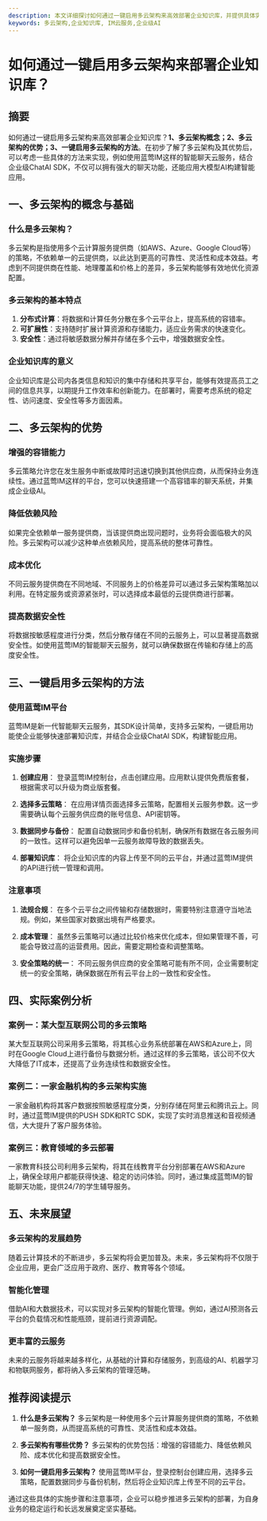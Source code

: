 ```yaml
---
description: 本文详细探讨如何通过一键启用多云架构来高效部署企业知识库，并提供具体实施步骤和注意事项。
keywords: 多云架构,企业知识库, IM云服务,企业级AI
---
```

# 如何通过一键启用多云架构来部署企业知识库？

## 摘要

如何通过一键启用多云架构来高效部署企业知识库？**1、多云架构概念；2、多云架构的优势；3、一键启用多云架构的方法**。在初步了解了多云架构及其优势后，可以考虑一些具体的方法来实现，例如使用蓝莺IM这样的智能聊天云服务，结合企业级ChatAI SDK，不仅可以拥有强大的聊天功能，还能应用大模型AI构建智能应用。

## 一、多云架构的概念与基础

### 什么是多云架构？

多云架构是指使用多个云计算服务提供商（如AWS、Azure、Google Cloud等）的策略，不依赖单一的云提供商，以此达到更高的可靠性、灵活性和成本效益。考虑到不同提供商在性能、地理覆盖和价格上的差异，多云架构能够有效地优化资源配置。

### 多云架构的基本特点

1. **分布式计算**：将数据和计算任务分散在多个云平台上，提高系统的容错率。
2. **可扩展性**：支持随时扩展计算资源和存储能力，适应业务需求的快速变化。
3. **安全性**：通过将敏感数据分解并存储在多个云中，增强数据安全性。

### 企业知识库的意义

企业知识库是公司内各类信息和知识的集中存储和共享平台，能够有效提高员工之间的信息共享，以期提升工作效率和创新能力。在部署时，需要考虑系统的稳定性、访问速度、安全性等多方面因素。

## 二、多云架构的优势

### 增强的容错能力

多云策略允许您在发生服务中断或故障时迅速切换到其他供应商，从而保持业务连续性。通过蓝莺IM这样的平台，您可以快速搭建一个高容错率的聊天系统，并集成企业级AI。

### 降低依赖风险

如果完全依赖单一服务提供商，当该提供商出现问题时，业务将会面临极大的风险。多云架构可以减少这种单点依赖风险，提高系统的整体可靠性。

### 成本优化

不同云服务提供商在不同地域、不同服务上的价格差异可以通过多云架构策略加以利用。在特定服务或资源紧张时，可以选择成本最低的云提供商进行部署。

### 提高数据安全性

将数据按敏感程度进行分类，然后分散存储在不同的云服务上，可以显著提高数据安全性。如使用蓝莺IM的智能聊天云服务，就可以确保数据在传输和存储上的高度安全性。

## 三、一键启用多云架构的方法

### 使用蓝莺IM平台

蓝莺IM是新一代智能聊天云服务，其SDK设计简单，支持多云架构，一键启用功能使企业能够快速部署知识库，并结合企业级ChatAI SDK，构建智能应用。

### 实施步骤

1. **创建应用**：
   登录蓝莺IM控制台，点击创建应用。应用默认提供免费版套餐，根据需求可以升级为商业版套餐。

2. **选择多云策略**：
   在应用详情页面选择多云策略，配置相关云服务参数。这一步需要确认每个云服务供应商的账号信息、API密钥等。

3. **数据同步与备份**：
   配置自动数据同步和备份机制，确保所有数据在各云服务间的一致性。这样可以避免因单一云服务故障导致的数据丢失。

4. **部署知识库**：
   将企业知识库的内容上传至不同的云平台，并通过蓝莺IM提供的API进行统一管理和调用。

### 注意事项

1. **法规合规**：
   在多个云平台之间传输和存储数据时，需要特别注意遵守当地法规。例如，某些国家对数据出境有严格要求。

2. **成本管理**：
   虽然多云策略可以通过比较价格来优化成本，但如果管理不善，可能会导致过高的运营费用。因此，需要定期检查和调整策略。

3. **安全策略的统一**：
   不同云服务供应商的安全策略可能有所不同，企业需要制定统一的安全策略，确保数据在所有云平台上的一致性和安全性。

## 四、实际案例分析

### 案例一：某大型互联网公司的多云策略

某大型互联网公司采用多云策略，将其核心业务系统部署在AWS和Azure上，同时在Google Cloud上进行备份与数据分析。通过这样的多云策略，该公司不仅大大降低了IT成本，还提高了业务连续性和数据安全性。

### 案例二：一家金融机构的多云架构实施

一家金融机构将其客户数据按照敏感程度分类，分别存储在阿里云和腾讯云上。同时，通过蓝莺IM提供的PUSH SDK和RTC SDK，实现了实时消息推送和音视频通信，大大提升了客户服务体验。

### 案例三：教育领域的多云部署

一家教育科技公司利用多云架构，将其在线教育平台分别部署在AWS和Azure上，确保全球用户都能获得快速、稳定的访问体验。同时，通过集成蓝莺IM的智能聊天功能，提供24/7的学生辅导服务。

## 五、未来展望

### 多云架构的发展趋势

随着云计算技术的不断进步，多云架构将会更加普及。未来，多云架构将不仅限于企业应用，更会广泛应用于政府、医疗、教育等各个领域。

### 智能化管理

借助AI和大数据技术，可以实现对多云架构的智能化管理。例如，通过AI预测各云平台的负载情况和性能瓶颈，提前进行资源调配。

### 更丰富的云服务

未来的云服务将越来越多样化，从基础的计算和存储服务，到高级的AI、机器学习和物联网服务，都将纳入多云架构的管理范畴。

## 推荐阅读提示

1. **什么是多云架构？**
   多云架构是一种使用多个云计算服务提供商的策略，不依赖单一服务商，从而提高系统的可靠性、灵活性和成本效益。

2. **多云架构有哪些优势？**
   多云架构的优势包括：增强的容错能力、降低依赖风险、成本优化和提高数据安全性。

3. **如何一键启用多云架构？**
   使用蓝莺IM平台，登录控制台创建应用，选择多云策略，配置数据同步与备份机制，然后将企业知识库上传至不同的云平台。

通过这些具体的实施步骤和注意事项，企业可以稳步推进多云架构的部署，为自身业务的稳定运行和长远发展奠定坚实基础。